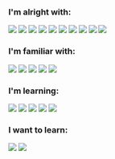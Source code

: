 ### I'm alright with:

<img src="https://img.shields.io/badge/python%20-%2314354C.svg?&style=flat&logo=python&logoColor=white"/>
<img src="https://img.shields.io/badge/java-%23ED8B00.svg?&style=flat&logo=java&logoColor=white"/>

<img src="https://img.shields.io/badge/markdown-%23000000.svg?&style=flat&logo=markdown&logoColor=white"/>
<img src="https://img.shields.io/badge/html5%20-%23E34F26.svg?&style=flat&logo=html5&logoColor=white"/>
<img src="https://img.shields.io/badge/css3%20-%231572B6.svg?&style=flat&logo=css3&logoColor=white"/>

<img src="https://img.shields.io/badge/django%20-%23092E20.svg?&style=flat&logo=django&logoColor=white"/>
<img src="https://img.shields.io/badge/tailwindcss%20-%2338B2AC.svg?&style=flat&logo=tailwind-css&logoColor=white"/>
<img src="https://img.shields.io/badge/bootstrap%20-%23563D7C.svg?&style=flat&logo=bootstrap&logoColor=white"/>

<img src="https://img.shields.io/badge/adobe%20photoshop%20-%2331A8FF.svg?&style=flat&logo=adobe%20photoshop&logoColor=white"/>
<img src="https://img.shields.io/badge/adobe%20illustrator%20-%23FF9A00.svg?&style=flat&logo=adobe%20illustrator&logoColor=white"/>

### I'm familiar with:

<img src="https://img.shields.io/badge/travisci%20-%232B2F33.svg?&style=flat&logo=travis&logoColor=white"/>

<img src="https://img.shields.io/badge/AWS%20-%23FF9900.svg?&style=flat&logo=amazon-aws&logoColor=white"/>
<img src="https://img.shields.io/badge/azure%20-%230072C6.svg?&style=flat&logo=azure-devops&logoColor=white"/>

<img src="https://img.shields.io/badge/Jupyter%20-%23F37626.svg?&style=flat&logo=Jupyter&logoColor=white" />
<img src="https://img.shields.io/badge/pandas%20-%23150458.svg?&style=flat&logo=pandas&logoColor=white" />

### I'm learning:

<img src="https://img.shields.io/badge/javascript%20-%23323330.svg?&style=flat&logo=javascript&logoColor=%23F7DF1E"/>
<img src="https://img.shields.io/badge/c%20-%2300599C.svg?&style=flat&logo=c&logoColor=white"/>
<img src="https://img.shields.io/badge/c++%20-%2300599C.svg?&style=flat&logo=c%2B%2B&ogoColor=white"/>

<img src="https://img.shields.io/badge/node.js%20-%2343853D.svg?&style=flat&logo=node.js&logoColor=white"/>
<img src="https://img.shields.io/badge/webpack%20-%238DD6F9.svg?&style=flat&logo=webpack&logoColor=black"/>

### I want to learn:

<img src="https://img.shields.io/badge/react%20-%2320232a.svg?&style=flat&logo=react&logoColor=%2361DAFB"/>
<img src="https://img.shields.io/badge/react_native%20-%2320232a.svg?&style=flat&logo=react&logoColor=%2361DAFB"/>
